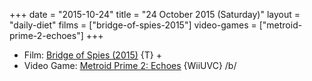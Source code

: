 +++
date = "2015-10-24"
title = "24 October 2015 (Saturday)"
layout = "daily-diet"
films = ["bridge-of-spies-2015"]
video-games = ["metroid-prime-2-echoes"]
+++

<ul>
<li class="entry Film">Film: <a href="/films/bridge-of-spies-2015">Bridge of Spies (2015)</a> {T} +</li>
<li class="entry Video Game">Video Game: <a href="/video-games/metroid-prime-2-echoes">Metroid Prime 2: Echoes</a> {WiiUVC} /b/</li>
</ul>